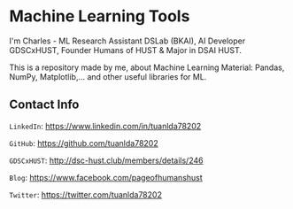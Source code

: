 # Machine Learning Tools
I'm Charles - ML Research Assistant DSLab (BKAI), AI Developer GDSCxHUST, Founder Humans of HUST & Major in DSAI HUST.

This is a repository made by me, about Machine Learning Material: Pandas, NumPy, Matplotlib,... and other useful libraries for ML.

## Contact Info
`LinkedIn`: https://www.linkedin.com/in/tuanlda78202

`GitHub`: https://github.com/tuanlda78202

`GDSCxHUST`: http://dsc-hust.club/members/details/246

`Blog`: https://www.facebook.com/pageofhumanshust

`Twitter`: https://twitter.com/tuanlda78202



